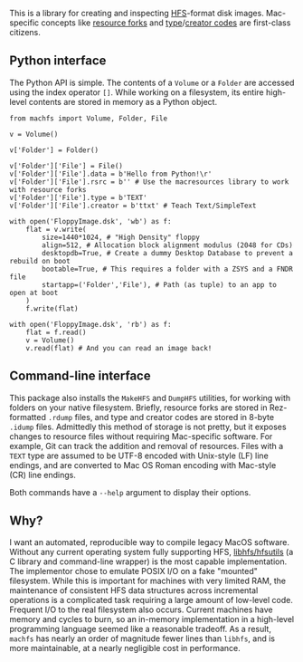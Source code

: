 This is a library for creating and inspecting
[HFS](https://en.wikipedia.org/wiki/Hierarchical_File_System)-format
disk images. Mac-specific concepts like [resource
forks](https://en.wikipedia.org/wiki/Resource_fork) and
[type](https://en.wikipedia.org/wiki/Type_code)/[creator
codes](https://en.wikipedia.org/wiki/Creator_code) are first-class
citizens.

Python interface
----------------
The Python API is simple. The contents of a `Volume` or a `Folder` are
accessed using the index operator `[]`. While working on a filesystem,
its entire high-level contents are stored in memory as a Python object.

```
from machfs import Volume, Folder, File

v = Volume()

v['Folder'] = Folder()

v['Folder']['File'] = File()
v['Folder']['File'].data = b'Hello from Python!\r'
v['Folder']['File'].rsrc = b'' # Use the macresources library to work with resource forks
v['Folder']['File'].type = b'TEXT'
v['Folder']['File'].creator = b'ttxt' # Teach Text/SimpleText

with open('FloppyImage.dsk', 'wb') as f:
    flat = v.write(
        size=1440*1024, # "High Density" floppy
        align=512, # Allocation block alignment modulus (2048 for CDs)
        desktopdb=True, # Create a dummy Desktop Database to prevent a rebuild on boot
        bootable=True, # This requires a folder with a ZSYS and a FNDR file
        startapp=('Folder','File'), # Path (as tuple) to an app to open at boot
    )
    f.write(flat)

with open('FloppyImage.dsk', 'rb') as f:
    flat = f.read()
    v = Volume()
    v.read(flat) # And you can read an image back!
```

Command-line interface
----------------------
This package also installs the `MakeHFS` and `DumpHFS` utilities, for
working with folders on your native filesystem. Briefly, resource forks
are stored in Rez-formatted `.rdump` files, and type and creator codes
are stored in 8-byte `.idump` files. Admittedly this method of storage
is not pretty, but it exposes changes to resource files without
requiring Mac-specific software. For example, Git can track the addition
and removal of resources. Files with a `TEXT` type are assumed to be
UTF-8 encoded with Unix-style (LF) line endings, and are converted to
Mac OS Roman encoding with Mac-style (CR) line endings.

Both commands have a `--help` argument to display their options.

Why?
----
I want an automated, reproducible way to compile legacy MacOS software.
Without any current operating system fully supporting HFS,
[libhfs/hfsutils](https://www.mars.org/home/rob/proj/hfs/) (a C library
and command-line wrapper) is the most capable implementation. The
implementor chose to emulate POSIX I/O on a fake "mounted" filesystem.
While this is important for machines with very limited RAM, the
maintenance of consistent HFS data structures across incremental
operations is a complicated task requiring a large amount of low-level
code. Frequent I/O to the real filesystem also occurs. Current machines
have memory and cycles to burn, so an in-memory implementation in a
high-level programming language seemed like a reasonable tradeoff. As a
result, `machfs` has nearly an order of magnitude fewer lines than
`libhfs`, and is more maintainable, at a nearly negligible cost in
performance.
